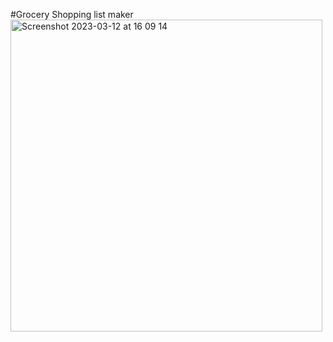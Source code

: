 #Grocery Shopping list maker<br>
<img width="499" alt="Screenshot 2023-03-12 at 16 09 14" src="https://user-images.githubusercontent.com/44326497/224550039-9274a1a0-a785-47e6-8080-7f6902e5601f.png">
